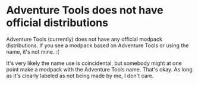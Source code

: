 # Adventure Tools does not have official distributions
Adventure Tools (currently) does not have any official modpack distributions. If you see a modpack based on Adventure Tools or using the name, it's not mine. :(

It's very likely the name use is coincidental, but somebody might at one point make a modpack with the Adventure Tools name. That's okay. As long as it's clearly labeled as not being made by me, I don't care.